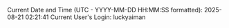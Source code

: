 Current Date and Time (UTC - YYYY-MM-DD HH:MM:SS formatted): 2025-08-21 02:21:41
Current User's Login: luckyaiman
